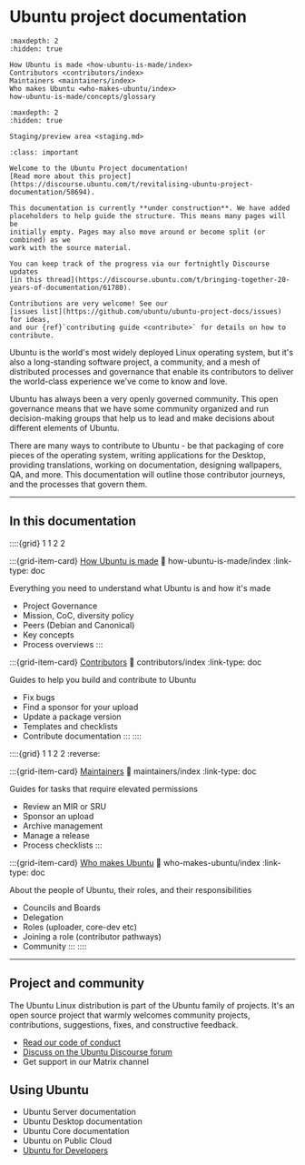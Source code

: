 # Ubuntu project documentation

```{toctree}
:maxdepth: 2
:hidden: true

How Ubuntu is made <how-ubuntu-is-made/index>
Contributors <contributors/index>
Maintainers <maintainers/index>
Who makes Ubuntu <who-makes-ubuntu/index>
how-ubuntu-is-made/concepts/glossary
```

```{toctree}
:maxdepth: 2
:hidden: true

Staging/preview area <staging.md>
```


```{admonition} **Work in progress**
:class: important

Welcome to the Ubuntu Project documentation!
[Read more about this project](https://discourse.ubuntu.com/t/revitalising-ubuntu-project-documentation/58694).

This documentation is currently **under construction**. We have added
placeholders to help guide the structure. This means many pages will be
initially empty. Pages may also move around or become split (or combined) as we
work with the source material.

You can keep track of the progress via our fortnightly Discourse updates
[in this thread](https://discourse.ubuntu.com/t/bringing-together-20-years-of-documentation/61780).

Contributions are very welcome! See our
[issues list](https://github.com/ubuntu/ubuntu-project-docs/issues) for ideas,
and our {ref}`contributing guide <contribute>` for details on how to contribute.
```

Ubuntu is the world's most widely deployed Linux operating system, but it's also
a long-standing software project, a community, and a mesh of distributed
processes and governance that enable its contributors to deliver the world-class
experience we've come to know and love.

Ubuntu has always been a very openly governed community. This open governance
means that we have some community organized and run decision-making groups that
help us to lead and make decisions about different elements of Ubuntu.

There are many ways to contribute to Ubuntu - be that packaging of core pieces
of the operating system, writing applications for the Desktop, providing
translations, working on documentation, designing wallpapers, QA, and more.
This documentation will outline those contributor journeys, and the processes
that govern them.

---------

## In this documentation

::::{grid} 1 1 2 2

:::{grid-item-card} [How Ubuntu is made](how-ubuntu-is-made/index)
:link: how-ubuntu-is-made/index
:link-type: doc

Everything you need to understand what Ubuntu is and how it's made

* Project Governance
* Mission, CoC, diversity policy
* Peers (Debian and Canonical)
* Key concepts
* Process overviews
:::

:::{grid-item-card} [Contributors](contributors/index)
:link: contributors/index
:link-type: doc

Guides to help you build and contribute to Ubuntu

* Fix bugs
* Find a sponsor for your upload
* Update a package version
* Templates and checklists
* Contribute documentation
:::
::::


::::{grid} 1 1 2 2
:reverse:

:::{grid-item-card} [Maintainers](maintainers/index)
:link: maintainers/index
:link-type: doc

Guides for tasks that require elevated permissions

* Review an MIR or SRU
* Sponsor an upload
* Archive management
* Manage a release
* Process checklists
:::

:::{grid-item-card} [Who makes Ubuntu](who-makes-ubuntu/index)
:link: who-makes-ubuntu/index
:link-type: doc

About the people of Ubuntu, their roles, and their responsibilities

* Councils and Boards
* Delegation
* Roles (uploader, core-dev etc)
* Joining a role (contributor pathways)
* Community
:::
::::

---------

## Project and community

The Ubuntu Linux distribution is part of the Ubuntu family of projects. It's an
open source project that warmly welcomes community projects, contributions,
suggestions, fixes, and constructive feedback.

* [Read our code of conduct](https://ubuntu.com/community/ethos/code-of-conduct)
* [Discuss on the Ubuntu Discourse forum](https://discourse.ubuntu.com/)
* Get support in our Matrix channel

## Using Ubuntu

- Ubuntu Server documentation
- Ubuntu Desktop documentation
- Ubuntu Core documentation
- Ubuntu on Public Cloud
- [Ubuntu for Developers](https://documentation.ubuntu.com/ubuntu-for-developers/)
